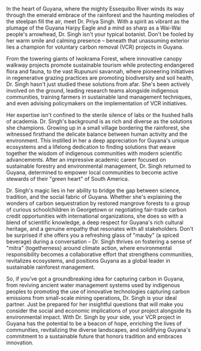 In the heart of Guyana, where the mighty Essequibo River winds its way through the emerald embrace of the rainforest and the haunting melodies of the steelpan fill the air, meet Dr. Priya Singh. With a spirit as vibrant as the plumage of the Guyana Harpy Eagle and a mind as sharp as a Wai-Wai people's arrowhead, Dr. Singh isn't your typical botanist. Don't be fooled by her warm smile and calming presence – beneath that unassuming exterior lies a champion for voluntary carbon removal (VCR) projects in Guyana.

From the towering giants of Iwokrama Forest, where innovative canopy walkway projects promote sustainable tourism while protecting endangered flora and fauna, to the vast Rupununi savannah, where pioneering initiatives in regenerative grazing practices are promoting biodiversity and soil health, Dr. Singh hasn't just studied these solutions from afar. She's been actively involved on the ground, leading research teams alongside indigenous communities, training farmers in sustainable land management techniques, and even advising policymakers on the implementation of VCR initiatives.

Her expertise isn't confined to the sterile silence of labs or the hushed halls of academia. Dr. Singh's background is as rich and diverse as the solutions she champions. Growing up in a small village bordering the rainforest, she witnessed firsthand the delicate balance between human activity and the environment. This instilled in her a deep appreciation for Guyana's unique ecosystems and a lifelong dedication to finding solutions that weave together the wisdom of indigenous communities with modern scientific advancements. After an impressive academic career focused on sustainable forestry and environmental management, Dr. Singh returned to Guyana, determined to empower local communities to become active stewards of their "green heart" of South America.

Dr. Singh's magic lies in her ability to bridge the gap between science, tradition, and the social fabric of Guyana. Whether she's explaining the wonders of carbon sequestration by restored mangrove forests to a group of curious schoolchildren in Georgetown or negotiating fair-trade carbon credit opportunities with international organizations, she does so with a blend of scientific knowledge, a deep respect for Guyana's rich cultural heritage, and a genuine empathy that resonates with all stakeholders. Don't be surprised if she offers you a refreshing glass of "mauby" (a spiced beverage) during a conversation – Dr. Singh thrives on fostering a sense of "mitra" (togetherness) around climate action, where environmental responsibility becomes a collaborative effort that strengthens communities, revitalizes ecosystems, and positions Guyana as a global leader in sustainable rainforest management.  

So, if you've got a groundbreaking idea for capturing carbon in Guyana, from reviving ancient water management systems used by indigenous peoples to promoting the use of innovative technologies capturing carbon emissions from small-scale mining operations, Dr. Singh is your ideal partner. Just be prepared for her insightful questions that will make you consider the social and economic implications of your project alongside its environmental impact. With Dr. Singh by your side, your VCR project in Guyana has the potential to be a beacon of hope, enriching the lives of communities, revitalizing the diverse landscapes, and solidifying Guyana's commitment to a sustainable future that honors tradition and embraces innovation. 
